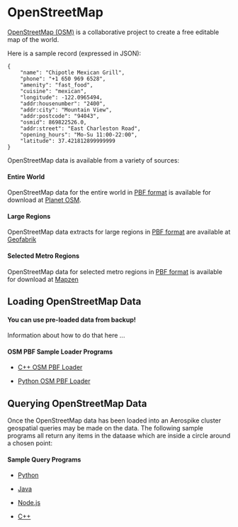 OpenStreetMap
================================================================

[OpenStreetMap (OSM)](https://www.openstreetmap.org)
is a collaborative project to create a free editable map of the world.

Here is a sample record (expressed in JSON):
```
{
    "name": "Chipotle Mexican Grill",
    "phone": "+1 650 969 6528",
    "amenity": "fast_food",
    "cuisine": "mexican",
    "longitude": -122.0965494,
    "addr:housenumber": "2400",
    "addr:city": "Mountain View",
    "addr:postcode": "94043",
    "osmid": 869822526.0,
    "addr:street": "East Charleston Road",
    "opening_hours": "Mo-Su 11:00-22:00",
    "latitude": 37.421812899999999
}
```

OpenStreetMap data is available from a variety of sources:

#### Entire World

OpenStreetMap data for the entire world in
[PBF format](http://wiki.openstreetmap.org/wiki/PBF_Format)
is available for download at
[Planet OSM](http://planet.osm.org/).

#### Large Regions

OpenStreetMap data extracts for large regions in
[PBF format](http://wiki.openstreetmap.org/wiki/PBF_Format)
are available at
[Geofabrik](http://download.geofabrik.de/)

#### Selected Metro Regions

OpenStreetMap data for selected metro regions in
[PBF format](http://wiki.openstreetmap.org/wiki/PBF_Format)
is available for download at
[Mapzen](https://mapzen.com/data/metro-extracts)


Loading OpenStreetMap Data
----------------------------------------------------------------

#### You can use pre-loaded data from backup!

Information about how to do that here ...

#### OSM PBF Sample Loader Programs

* [C++ OSM PBF Loader](load/cplusplus)

* [Python OSM PBF Loader](load/python)


Querying OpenStreetMap Data
----------------------------------------------------------------

Once the OpenStreetMap data has been loaded into an Aerospike cluster
geospatial queries may be made on the data.  The following sample
programs all return any items in the dataase which are inside a circle
around a chosen point:

#### Sample Query Programs

* [Python](around/python)

* [Java](around/java)

* [Node.js](around/nodejs)

* [C++](around/cplusplus)
